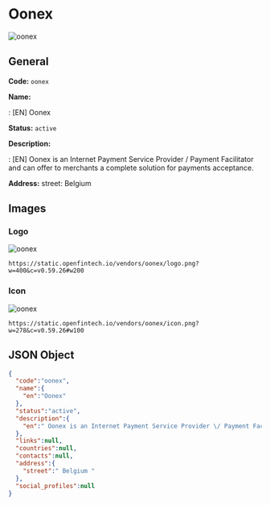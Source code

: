 
# Oonex 
![oonex](https://static.openfintech.io/vendors/oonex/logo.png?w=400&c=v0.59.26#w200)  

## General 
 
**Code:** `oonex` 
 
**Name:** 
 
:	[EN] Oonex 
 
**Status:** `active` 
 
**Description:** 
 
: [EN]  Oonex is an Internet Payment Service Provider / Payment Facilitator and can offer to merchants a complete solution for payments acceptance.  
 
**Address:** 
street:  Belgium  

## Images 

### Logo 
 
![oonex](https://static.openfintech.io/vendors/oonex/logo.png?w=400&c=v0.59.26#w200)  

```
https://static.openfintech.io/vendors/oonex/logo.png?w=400&c=v0.59.26#w200
```  

### Icon 
 
![oonex](https://static.openfintech.io/vendors/oonex/icon.png?w=278&c=v0.59.26#w100)  

```
https://static.openfintech.io/vendors/oonex/icon.png?w=278&c=v0.59.26#w100
```  

## JSON Object 

```json
{
  "code":"oonex",
  "name":{
    "en":"Oonex"
  },
  "status":"active",
  "description":{
    "en":" Oonex is an Internet Payment Service Provider \/ Payment Facilitator and can offer to merchants a complete solution for payments acceptance. "
  },
  "links":null,
  "countries":null,
  "contacts":null,
  "address":{
    "street":" Belgium "
  },
  "social_profiles":null
}
```  
